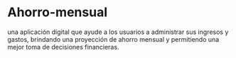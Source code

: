 # Ahorro-mensual
una aplicación digital que ayude a los usuarios a administrar sus ingresos y gastos, brindando una proyección de ahorro mensual y permitiendo una mejor toma de decisiones financieras.
